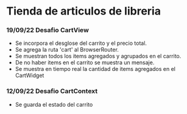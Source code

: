 # Tienda de articulos de libreria

### 19/09/22 Desafio CartView

- Se incorpora el desglose del carrito y el precio total.
- Se agrega la ruta 'cart' al BrowserRouter.
- Se muestran todos los items agregados y agrupados en el carrito.
- De no haber items en el carrito se muestra un mensaje.
- Se muestra en tiempo real la cantidad de items agregados en el CartWidget



### 12/09/22 Desafio CartContext
- Se guarda el estado del carrito
